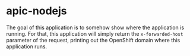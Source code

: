 # apic-nodejs

The goal of this application is to somehow show where the application is running. For that, this application will simply return the `x-forwarded-host` parameter of the request, printing out the OpenShift domain where this application runs.
